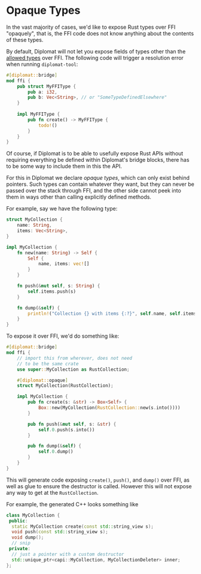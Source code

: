 # Opaque Types

In the vast majority of cases, we'd like to expose Rust types over FFI "opaquely", that is, the FFI code does not know anything about the contents of these types.

By default, Diplomat will not let you expose fields of types other than the [allowed types](./types.md) over FFI. The following code will trigger a resolution error when running `diplomat-tool`:

```rust
#[diplomat::bridge]
mod ffi {
    pub struct MyFFIType {
        pub a: i32,
        pub b: Vec<String>, // or "SomeTypeDefinedElsewhere"
    }
    
    impl MyFFIType {
        pub fn create() -> MyFFIType {
            todo!()
        }
    }
}
```

Of course, if Diplomat is to be able to usefully expose Rust APIs without requiring everything be defined within Diplomat's bridge blocks, there has to be some way to include them in this the API.

For this in Diplomat we declare _opaque types_, which can only exist behind pointers. Such types can contain whatever they want, but they can never be passed over the stack through FFI, and the other side cannot peek into them in ways other than calling explicitly defined methods.

For example, say we have the following type:

```rust
struct MyCollection {
    name: String,
    items: Vec<String>,
}

impl MyCollection {
    fn new(name: String) -> Self {
        Self {
            name, items: vec![]
        }
    }

    fn push(&mut self, s: String) {
        self.items.push(s)
    }

    fn dump(&self) {
        println!("Collection {} with items {:?}", self.name, self.items);
    }
}
```

To expose it over FFI, we'd do something like:

```rust
#[diplomat::bridge]
mod ffi {
    // import this from wherever, does not need
    // to be the same crate
    use super::MyCollection as RustCollection;

    #[diplomat::opaque]
    struct MyCollection(RustCollection);

    impl MyCollection {
        pub fn create(s: &str) -> Box<Self> {
            Box::new(MyCollection(RustCollection::new(s.into())))
        }

        pub fn push(&mut self, s: &str) {
            self.0.push(s.into())
        }

        pub fn dump(&self) {
            self.0.dump()
        }
    }
}
```

This will generate code exposing `create()`, `push()`, and `dump()` over FFI, as well as glue to ensure the destructor is called. However this will not expose any way to get at the `RustCollection`.

For example, the generated C++ looks something like

```cpp
class MyCollection {
 public:
  static MyCollection create(const std::string_view s);
  void push(const std::string_view s);
  void dump();
  // snip
 private:
  // just a pointer with a custom destructor
  std::unique_ptr<capi::MyCollection, MyCollectionDeleter> inner;
};
```

